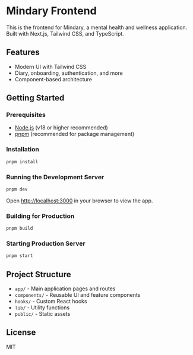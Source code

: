 # Mindary Frontend

This is the frontend for Mindary, a mental health and wellness application. Built with Next.js, Tailwind CSS, and TypeScript.

## Features
- Modern UI with Tailwind CSS
- Diary, onboarding, authentication, and more
- Component-based architecture

## Getting Started

### Prerequisites
- [Node.js](https://nodejs.org/) (v18 or higher recommended)
- [pnpm](https://pnpm.io/) (recommended for package management)

### Installation
```bash
pnpm install
```

### Running the Development Server
```bash
pnpm dev
```
Open [http://localhost:3000](http://localhost:3000) in your browser to view the app.

### Building for Production
```bash
pnpm build
```

### Starting Production Server
```bash
pnpm start
```

## Project Structure
- `app/` - Main application pages and routes
- `components/` - Reusable UI and feature components
- `hooks/` - Custom React hooks
- `lib/` - Utility functions
- `public/` - Static assets

## License
MIT